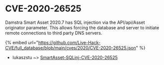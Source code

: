 # CVE-2020-26525

Damstra Smart Asset 2020.7 has SQL injection via the API/api/Asset originator parameter. This allows forcing the database and server to initiate remote connections to third party DNS servers.

{% embed url="https://github.com/Live-Hack-CVE/full_database/blob/main/cves/2020/CVE-2020-26525.json" %}


* lukaszstu ~> [SmartAsset-SQLinj-CVE-2020-26525](https://www.alice-snow.ru/2020/database/cve-2020-26525/smartasset-sqlinj-cve-2020-26525-lukaszstu)